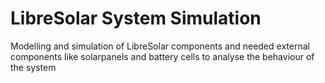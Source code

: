 # LibreSolar System Simulation

Modelling and simulation of LibreSolar components and needed external components like solarpanels and battery cells to analyse the behaviour of the system

